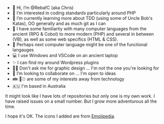 - 👋 Hi, I’m @RebafC (aka Chris)
- 👀 I’m interested in coding standards particularly around PHP
- 🌱 I’m currently learning more about TDD (using some of Uncle Bob's Katas), OO generally and as much git as I can
- 🤔 I have some familiarity with many computer languages from the ancient (RPG & Cobol) to more modern (PHP) and several in between (VB),
as well as some web specifics (HTML & CSS). 
- 🏫 Perhaps next computer language might be one of the functional langauges
- 💻 I use Windows and VSCode on an ancient laptop
- ✨ I can find my around Wordpress plugins
- 😵‍💫 Don't ask me for graphic design ... I'm not the one you're looking for
- 💞️ I’m looking to collaborate on ... I'm open to ideas
- 👪 🎸⚾ are some of my interests away from technology
- 🇦🇺 I'm based in Australia

It might look like I have lots of repositories but only one is my own work. I have raised issues on a small number. But I grow more adventurous all the time.

I hope it's OK. The icons I added are from [Emojipedia](https://emojipedia.org/).

<!---
- 📫 How to reach me ...

RebafC/RebafC is a ✨ special ✨ repository because its `README.md` (this file) appears on your GitHub profile.
You can click the Preview link to take a look at your changes.
--->
